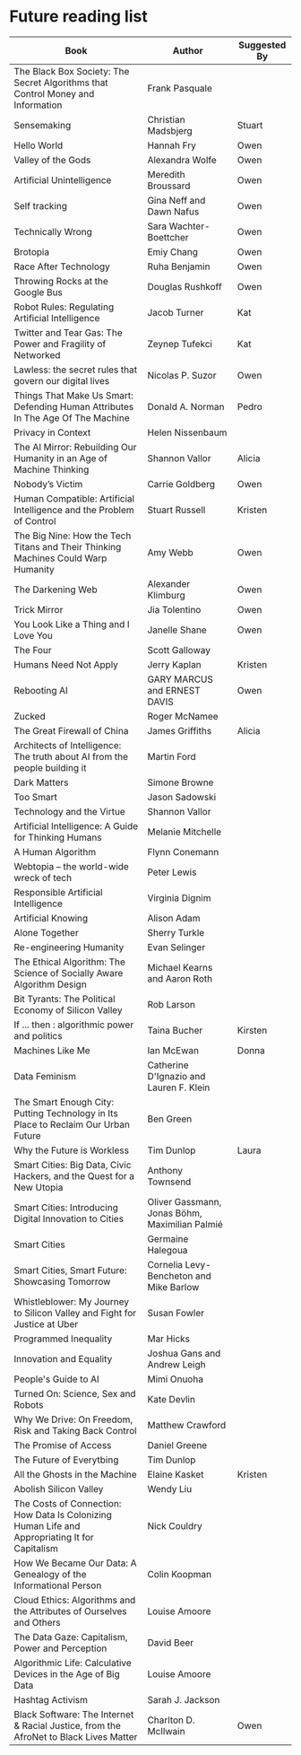 # Future reading list

| Book          | Author      | Suggested By  |
| ------------- |-------------| --------------|
|The Black Box Society: The Secret Algorithms that Control Money and Information |	Frank Pasquale	| |
|Sensemaking	| Christian Madsbjerg	| Stuart |
| Hello World |	Hannah Fry	| Owen |
| Valley of the Gods |	Alexandra Wolfe	| Owen |
| Artificial Unintelligence	| Meredith Broussard	| Owen |
| Self tracking	| Gina Neff and Dawn Nafus | Owen |
| Technically Wrong	| Sara Wachter-Boettcher	| Owen |
| Brotopia	| Emiy Chang	| Owen |
| Race After Technology	| Ruha Benjamin	| Owen |
| Throwing Rocks at the Google Bus	| Douglas Rushkoff	| Owen |
| Robot Rules: Regulating Artificial Intelligence |	Jacob Turner	| Kat |
| Twitter and Tear Gas: The Power and Fragility of Networked |	Zeynep Tufekci	| Kat |
| Lawless: the secret rules that govern our digital lives	| Nicolas P. Suzor	| Owen |
| Things That Make Us Smart: Defending Human Attributes In The Age Of The Machine	| Donald A. Norman	| Pedro |
| Privacy in Context	| Helen Nissenbaum	| |
| The AI Mirror: Rebuilding Our Humanity in an Age of Machine Thinking |	Shannon Vallor	| Alicia |
| Nobody’s Victim	| Carrie Goldberg	| Owen |
| Human Compatible: Artificial Intelligence and the Problem of Control	| Stuart Russell |	Kristen |
| The Big Nine: How the Tech Titans and Their Thinking Machines Could Warp Humanity	| Amy Webb	| Owen |
| The Darkening Web	| Alexander Klimburg	| Owen |
| Trick Mirror	| Jia Tolentino	| Owen |
| You Look Like a Thing and I Love You	| Janelle Shane	| Owen |
| The Four	| Scott Galloway | |	
| Humans Need Not Apply	| Jerry Kaplan	| Kristen |
| Rebooting AI	| GARY MARCUS and ERNEST DAVIS | Owen |
| Zucked	| Roger McNamee	| |
| The Great Firewall of China	| James Griffiths	| Alicia |
|Architects of Intelligence: The truth about AI from the people building it	| Martin Ford |	|
|Dark Matters	| Simone Browne	| |
|Too Smart	| Jason Sadowski	| |
|Technology and the Virtue	| Shannon Vallor	| |
|Artificial Intelligence: A Guide for Thinking Humans	| Melanie Mitchelle | |	
|A Human Algorithm	| Flynn Conemann | |	
|Webtopia – the world-wide wreck of tech	| Peter Lewis | |	
|Responsible Artificial Intelligence	| Virginia Dignim	| |
|Artificial Knowing	| Alison Adam	| |
|Alone Together	| Sherry Turkle | |	
|Re-engineering Humanity	| Evan Selinger | |	
|The Ethical Algorithm: The Science of Socially Aware Algorithm Design	| Michael Kearns and Aaron Roth | |	
|Bit Tyrants: The Political Economy of Silicon Valley	| Rob Larson	| |
|If ... then : algorithmic power and politics	| Taina Bucher	| Kirsten |
|Machines Like Me	| Ian McEwan	| Donna |
|Data Feminism	| Catherine D'Ignazio and Lauren F. Klein | |	
|The Smart Enough City: Putting Technology in Its Place to Reclaim Our Urban Future	| Ben Green | |	
|Why the Future is Workless	| Tim Dunlop	| Laura |
|Smart Cities: Big Data, Civic Hackers, and the Quest for a New Utopia	| Anthony Townsend | |	
|Smart Cities: Introducing Digital Innovation to Cities	| Oliver Gassmann, Jonas Böhm, Maximilian Palmié	| |
|Smart Cities | Germaine Halegoua | |	
|Smart Cities, Smart Future: Showcasing Tomorrow	| Cornelia Levy-Bencheton and Mike Barlow	| |
|Whistleblower: My Journey to Silicon Valley and Fight for Justice at Uber	| Susan Fowler	| |
|Programmed Inequality	| Mar Hicks | |	
|Innovation and Equality	| Joshua Gans and Andrew Leigh | |	
|People's Guide to AI	| Mimi Onuoha | |	
|Turned On: Science, Sex and Robots	| Kate Devlin | |	
|Why We Drive: On Freedom, Risk and Taking Back Control	| Matthew Crawford	| |
|The Promise of Access	| Daniel Greene	| |
|The Future of Everytbing	| Tim Dunlop | |	
|All the Ghosts in the Machine	| Elaine Kasket	| Kristen |
|Abolish Silicon Valley	| Wendy Liu | |	
|The Costs of Connection: How Data Is Colonizing Human Life and Appropriating It for Capitalism	| Nick Couldry | |	
|How We Became Our Data: A Genealogy of the Informational Person | Colin Koopman | |	
|Cloud Ethics: Algorithms and the Attributes of Ourselves and Others	| Louise Amoore | |	
|The Data Gaze: Capitalism, Power and Perception	| David Beer	| |
|Algorithmic Life: Calculative Devices in the Age of Big Data	| Louise Amoore |	|
|Hashtag Activism	| Sarah J. Jackson | |	
| Black Software: The Internet & Racial Justice, from the AfroNet to Black Lives Matter | Charlton D. McIlwain | Owen |
